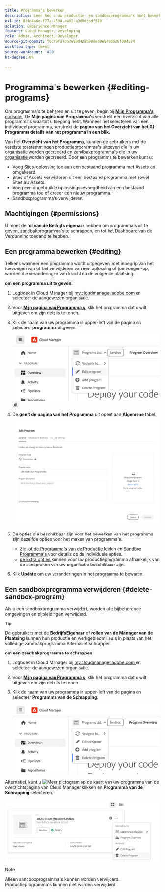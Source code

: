 ```yaml
---
title: Programma's bewerken
description: Leer hoe u uw productie- en sandboxprogramma's kunt bewerken om de opties aan te passen nadat u deze hebt gemaakt.
exl-id: 819e4a6e-f77a-4594-a402-a300dcbdf510
solution: Experience Manager
feature: Cloud Manager, Developing
role: Admin, Architect, Developer
source-git-commit: f0cf9fa7da7e89d42ab90dee0e8400b26f004574
workflow-type: tm+mt
source-wordcount: '420'
ht-degree: 0%

---
```



# Programma&#39;s bewerken {#editing-programs}

Om programma&#39;s te beheren en uit te geven, begin bij [**Mijn Programma&#39;s** console ](/help/implementing/cloud-manager/navigation.md). De **Mijn pagina van Programma&#39;s** verstrekt een overzicht van alle programma&#39;s waartot u toegang hebt. Wanneer het selecteren van een individueel programma, verstrekt de **pagina van het Overzicht van het 0} Programma details van het programma in een blik.**

Van het **Overzicht van het Programma**, kunnen de gebruikers met de vereiste toestemmingen [ productieprogramma&#39;s uitgeven die in uw organisatie ](creating-production-programs.md) worden gecreeerd en [ zandbakprogramma&#39;s die in uw organisatie ](creating-sandbox-programs.md) worden gecreeerd. Door een programma te bewerken kunt u:

* Voeg Sites-oplossing toe aan een bestaand programma met Assets en omgekeerd.
* Sites of Assets verwijderen uit een bestaand programma met zowel Sites als Assets.
* Voeg een ongebruikte oplossingsbevoegdheid aan een bestaand programma toe of creeer een nieuw programma.
* Sandboxprogramma&#39;s verwijderen.

## Machtigingen {#permissions}

U moet de **rol van de Bedrijfs eigenaar** hebben om programma&#39;s uit te geven, zandbakprogramma&#39;s te schrappen, en tot het Dashboard van de Vergunning toegang te hebben.

## Een programma bewerken {#editing}

Telkens wanneer een programma wordt uitgegeven, met inbegrip van het toevoegen van of het verwijderen van een oplossing of toe:voegen-op, worden die veranderingen van kracht na de volgende plaatsing.

**om een programma uit te geven:**

1. Logboek in Cloud Manager bij [ my.cloudmanager.adobe.com ](https://my.cloudmanager.adobe.com/) en selecteer de aangewezen organisatie.

1. Voor **[Mijn pagina van Programma&#39;s](#my-programs)**, klik het programma dat u wilt uitgeven om zijn details te tonen.

1. Klik de naam van uw programma in upper-left van de pagina en selecteer **programma** uitgeven.

   ![ geef programmaoptie ](assets/edit-program-overview.png) uit

1. De **geeft de pagina van het Programma** uit opent aan **Algemene** tabel.

   ![ Algemene tabel ](assets/edit-program-prod1.png)

1. De opties die beschikbaar zijn voor het bewerken van het programma zijn dezelfde opties voor het maken van programma&#39;s.
   * Zie [ tot de Programma&#39;s van de Productie ](/help/implementing/cloud-manager/getting-access-to-aem-in-cloud/creating-production-programs.md) leiden en [ Sandbox Programma&#39;s ](/help/implementing/cloud-manager/getting-access-to-aem-in-cloud/creating-sandbox-programs.md) voor details op de individuele opties.
   * [ de Extra opties ](/help/implementing/cloud-manager/getting-access-to-aem-in-cloud/creating-production-programs.md#options) kunnen voor uw productieprogramma afhankelijk van de aanspraken van uw organisatie beschikbaar zijn.

1. Klik **Update** om uw veranderingen in het programma te bewaren.

## Een sandboxprogramma verwijderen {#delete-sandbox-program}

Als u een sandboxprogramma verwijdert, worden alle bijbehorende omgevingen en pijpleidingen verwijderd.

>[!TIP]
>
>De gebruikers met de **BedrijfsEigenaar** of **rollen van de Manager van de Plaatsing** kunnen hun productie en werkgebiedmilieu&#39;s in plaats van het volledige zandbakprogramma Alternatief schrappen.

**om een zandbakprogramma te schrappen:**

1. Logboek in Cloud Manager bij [ my.cloudmanager.adobe.com ](https://my.cloudmanager.adobe.com/) en selecteer de aangewezen organisatie.

1. Voor **[Mijn pagina van Programma&#39;s](#my-programs)**, klik het programma dat u wilt uitgeven om zijn details te tonen.

1. Klik de naam van uw programma in upper-left van de pagina en selecteer **Programma van de Schrapping**.

   ![ de programmaoptie van de Schrapping ](assets/delete-sandbox1.png)

Alternatief, kunt u ![ Meer pictogram ](https://spectrum.adobe.com/static/icons/workflow_18/Smock_More_18_N.svg) op de kaart van uw programma van de overzichtspagina van Cloud Manager klikken en **Programma van de Schrapping** selecteren.

![ Schrap zandbak van programmakaart ](assets/delete-sandbox2.png)

>[!NOTE]
>
>Alleen sandboxprogramma&#39;s kunnen worden verwijderd. Productieprogramma&#39;s kunnen niet worden verwijderd.

